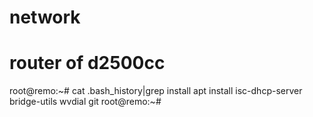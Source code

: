 # network
# router of d2500cc
root@remo:~# cat  .bash_history|grep install
apt install isc-dhcp-server bridge-utils wvdial git
root@remo:~# 
